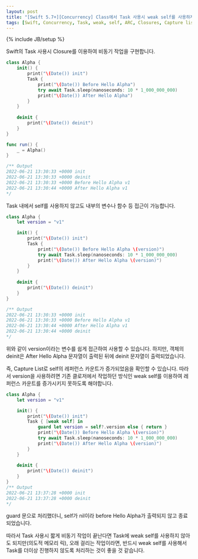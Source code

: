 ```yaml
---
layout: post
title: "[Swift 5.7+][Concurrency] Class에서 Task 사용시 weak self를 사용하자"
tags: [Swift, Concurrency, Task, weak, self, ARC, Closures, Capture list, reference count]
---
```

{% include JB/setup %}

Swift의 Task 사용시 Closure를 이용하여 비동기 작업을 구현합니다.

```swift
class Alpha {
    init() {
        print("\(Date()) init")
        Task {
            print("\(Date()) Before Hello Alpha")
            try await Task.sleep(nanoseconds: 10 * 1_000_000_000)
            print("\(Date()) After Hello Alpha")
        }
    }
    
    deinit {
        print("\(Date()) deinit")
    }
}

func run() {
    _ = Alpha()
}

/** Output
2022-06-21 13:30:33 +0000 init
2022-06-21 13:30:33 +0000 deinit
2022-06-21 13:30:33 +0000 Before Hello Alpha v1
2022-06-21 13:30:44 +0000 After Hello Alpha v1
*/
```

Task 내에서 self를 사용하지 않고도 내부의 변수나 함수 등 접근이 가능합니다. 

```swift
class Alpha {
    let version = "v1"

    init() {
        print("\(Date()) init")
        Task {
            print("\(Date()) Before Hello Alpha \(version)")
            try await Task.sleep(nanoseconds: 10 * 1_000_000_000)
            print("\(Date()) After Hello Alpha \(version)")
        }
    }
    
    deinit {
        print("\(Date()) deinit")
    }
}

/** Output
2022-06-21 13:30:33 +0000 init
2022-06-21 13:30:33 +0000 Before Hello Alpha v1
2022-06-21 13:30:44 +0000 After Hello Alpha v1
2022-06-21 13:30:44 +0000 deinit
*/
```

위와 같이 version이라는 변수를 쉽게 접근하여 사용할 수 있습니다. 하지만, 객체의 deinit은 After Hello Alpha 문자열이 출력된 뒤에 deinit 문자열이 출력되었습니다.

즉, Capture List로 self의 레퍼런스 카운트가 증가되었음을 확인할 수 있습니다. 따라서 version을 사용하려면 기존 클로저에서 작업하던 방식인 weak self를 이용하여 레퍼런스 카운트를 증가시키지 못하도록 해야합니다.

```swift
class Alpha {
    let version = "v1"

    init() {
        print("\(Date()) init")
        Task { [weak self] in
            guard let version = self?.version else { return }
            print("\(Date()) Before Hello Alpha \(version)")
            try await Task.sleep(nanoseconds: 10 * 1_000_000_000)
            print("\(Date()) After Hello Alpha \(version)")
        }
    }
    
    deinit {
        print("\(Date()) deinit")
    }
}
/** Output
2022-06-21 13:37:28 +0000 init
2022-06-21 13:37:28 +0000 deinit
*/
```

guard 문으로 처리했더니, self가 nil이라 before Hello Alpha가 출력되지 않고 종료되었습니다.

따라서 Task 사용시 짧게 비동기 작업이 끝난다면 Task에 weak self를 사용하지 않아도 되지만(의도적 메모리 릭), 오래 걸리는 작업이라면, 반드시 weak self를 사용해서 Task를 더이상 진행하지 않도록 처리하는 것이 좋을 것 같습니다.